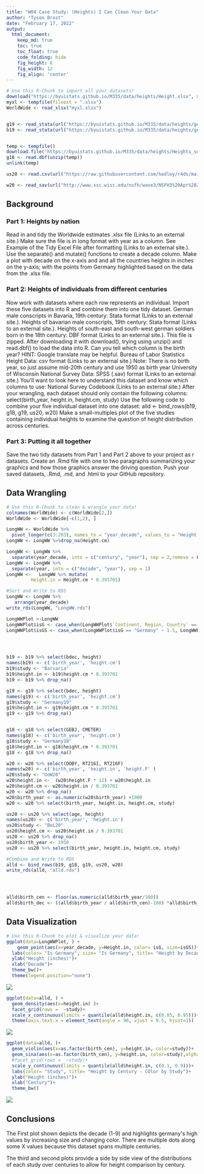 ```yaml
---
title: "W04 Case Study: (Heights) I Can Clean Your Data"
author: "Tyson Brost"
date: "February 17, 2022"
output:
  html_document:  
    keep_md: true
    toc: true
    toc_float: true
    code_folding: hide
    fig_height: 6
    fig_width: 12
    fig_align: 'center'
---
```







```r
# Use this R-Chunk to import all your datasets!
download("https://byuistats.github.io/M335/data/heights/Height.xlsx", dest="myxl.xlsx", mode="wb")
myxl <- tempfile(fileext = ".xlsx")
WorldWide <- read_xlsx("myxl.xlsx")


g19 <- read_stata(url("https://byuistats.github.io/M335/data/heights/germanconscr.dta"))
b19 <- read_stata(url("https://byuistats.github.io/M335/data/heights/germanprison.dta"))


temp <- tempfile()
download.file("https://byuistats.github.io/M335/data/heights/Heights_south-east.zip",temp)
g18 <- read.dbf(unzip(temp))
unlink(temp)

us20 <- read.csv(url("https://raw.githubusercontent.com/hadley/r4ds/main/data/heights.csv"))

w20 <- read_sav(url("http://www.ssc.wisc.edu/nsfh/wave3/NSFH3%20Apr%202005%20release/main05022005.sav"))
```

## Background

### Part 1: Heights by nation

Read in and tidy the Worldwide estimates .xlsx file (Links to an external site.)
Make sure the file is in long format with year as a column. See Example of the Tidy Excel File after formatting (Links to an external site.).
Use the separate() and mutate() functions to create a decade column.
Make a plot with decade on the x-axis and and all the countries heights in inches on the y-axis; with the points from Germany highlighted based on the data from the .xlsx file.

### Part 2: Heights of individuals from different centuries

Now work with datasets where each row represents an individual. Import these five datasets into R and combine them into one tidy dataset.
German male conscripts in Bavaria, 19th century: Stata format (Links to an external site.).
Heights of bavarian male conscripts, 19th century: Stata format (Links to an external site.).
Heights of south-east and south-west german soldiers born in the 18th century: DBF format (Links to an external site.).
This file is zipped. After downloading it with  download(), trying using  unzip()  and  read.dbf() to load the data into R.
Can you tell which column is the birth year? HINT: Google translate may be helpful.
Bureau of Labor Statistics Height Data: csv format (Links to an external site.)
Note: There is no birth year, so just assume mid-20th century and use 1950 as birth year
University of Wisconsin National Survey Data: SPSS (.sav) format (Links to an external site.)
You'll want to look here to understand this dataset and know which columns to use: National Survey Codebook (Links to an external site.)
After your wrangling, each dataset should only contain the following columns: 
select(birth_year, height.in, height.cm, study)
Use the following code to combine your five individual dataset into one dataset:
alld <- bind_rows(b19, g18, g19, us20, w20)
Make a small-multiples plot of the five studies containing individual heights to examine the question of height distribution across centuries.

### Part 3: Putting it all together

Save the two tidy datasets from Part 1 and Part 2 above to your project as r datasets.
Create an .Rmd file with one to two paragraphs summarizing your graphics and how those graphics answer the driving question.
Push your saved datasets, .Rmd, .md, and .html to your GitHub repository.

## Data Wrangling


```r
# Use this R-Chunk to clean & wrangle your data!
colnames(WorldWide) <- c(WorldWide[2,])
WorldWide <- WorldWide[-c(1,2), ]

LongWW <- WorldWide %>%
  pivot_longer(c(3:203), names_to = "year_decade", values_to = "Height.cm")
LongWW <- LongWW %>%drop_na(Height.cm)

LongWW <- LongWW %>% 
  separate(year_decade, into = c("century", "year"), sep = 2,remove = FALSE)
LongWW <- LongWW %>% 
  separate(year, into = c("decade", "year"), sep = 1)
LongWW <-   LongWW %>% mutate(
         Height.in = Height.cm * 0.393701)

#Sort and Write to RDS
LongWW <- LongWW %>%
   arrange(year_decade)
write_rds(LongWW, "LongWW.rds")

LongWWPlot <-LongWW
LongWWPlot$isG <- case_when(LongWWPlot$`Continent, Region, Country` == "Germany" ~ "Germany", LongWWPlot$`Continent, Region, Country` != "Germany" ~ "Other")
LongWWPlot$isGS <- case_when(LongWWPlot$isG == "Germany" ~ 1.5, LongWWPlot$isG != "Germany" ~ 1)




b19 <- b19 %>% select(bdec, height)
names(b19) <- c('birth_year', 'height.cm')
b19$study <- "Barvaria"
b19$height.in <- b19$height.cm * 0.393701
b19 <- b19 %>% drop_na()

g19 <- g19 %>% select(bdec, height)
names(g19) <- c('birth_year', 'height.cm')
g19$study <- "Germany19"
g19$height.in <- g19$height.cm * 0.393701
g19 <- g19 %>% drop_na()


g18 <- g18 %>% select(GEBJ, CMETER)
names(g18) <- c('birth_year', 'height.cm')
g18$study <- "Germany18"
g18$height.in <- g18$height.cm * 0.393701
g18 <- g18 %>% drop_na()

w20 <- w20 %>% select(DOBY, RT216I, RT216F)
names(w20) <- c('birth_year', 'height.in', 'height.F' )
w20$study <- "UoW20"
w20$height.in <-  (w20$height.F * 12) + w20$height.in
w20$height.cm <- w20$height.in / 0.393701
w20 <- w20 %>% drop_na()
w20$birth_year <- as.numeric(w20$birth_year) +1900
w20 <- w20 %>% select(birth_year, height.in, height.cm, study)

us20 <- us20 %>% select(age, height)
names(us20) <- c('birth_year', 'height.in')
us20$study <- "BoL20"
us20$height.cm <- us20$height.in / 0.393701
us20 <- us20 %>% drop_na()
us20$birth_year <- 1950
us20 <- us20 %>% select(birth_year, height.in, height.cm, study)

#Combine and Write to RDS
alld <- bind_rows(b19, g18, g19, us20, w20)
write_rds(alld, "alld.rds")




alld$birth_cen <- floor(as.numeric(alld$birth_year/100))
alld$birth_dec <- ((alld$birth_year / alld$birth_cen)-100) *alld$birth_cen
```

## Data Visualization


```r
# Use this R-Chunk to plot & visualize your data!
ggplot(data=LongWWPlot, ) +
    geom_point(aes(x=year_decade, y=Height.in, color= isG, size=isGS))+
  labs(color= "Is Germany", size= "Is Germany", title= "Height by Decade - Germany Spotlighted")+ 
  ylab("Height (inches)")+
  xlab("Decade")+
  theme_bw()+
  theme(legend.position="none")
```

![](W4Casestudy_files/figure-html/plot_data-1.png)<!-- -->

```r
ggplot(data=alld, ) +
  geom_density(aes(x=height.in) )+
  facet_grid(rows =  ~study)+
  scale_x_continuous(limits = quantile(alld$height.in, c(0.05, 0.95)))+
  theme(axis.text.x = element_text(angle = 90, vjust = 0.5, hjust=1))
```

![](W4Casestudy_files/figure-html/plot_data-2.png)<!-- -->

```r
ggplot(data=alld, )+
  geom_violin(aes(x=as.factor(birth_cen), y=height.in, color=study))+
  geom_sina(aes(x=as.factor(birth_cen), y=height.in, color=study),alpha=0.15)+
  #facet_grid(rows =  ~study)+
  scale_y_continuous(limits = quantile(alld$height.in, c(0.1, 0.9)))+
  labs(color= "Study", title= "Height by Century - COlor by Study")+ 
  ylab("Height (inches)")+
  xlab("Century")+
  theme_bw()
```

![](W4Casestudy_files/figure-html/plot_data-3.png)<!-- -->

## Conclusions

The First plot shown depicts the decade (1-9) and highlights germany's high values by increasing size and changing color. There are multiple dots along some X values because this dataset spans multiple centuries.

The third and second plots provide a side by side view of the distributions of each study over centuries to allow for height comparison by century.
